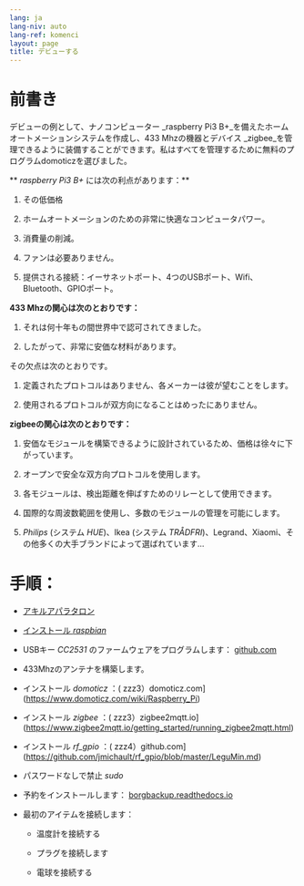```yaml
---
lang: ja
lang-niv: auto
lang-ref: komenci
layout: page
title: デビューする
---
```


# 前書き
デビューの例として、ナノコンピューター _raspberry Pi3 B+_を備えたホームオートメーションシステムを作成し、433 Mhzの機器とデバイス _zigbee_を管理できるように装備することができます。私はすべてを管理するために無料のプログラムdomoticzを選びました。

** _raspberry Pi3 B+_ には次の利点があります：**

 1. その低価格

 2. ホームオートメーションのための非常に快適なコンピュータパワー。

 3. 消費量の削減。

 4. ファンは必要ありません。

 5. 提供される接続：イーサネットポート、4つのUSBポート、Wifi、Bluetooth、GPIOポート。



**433 Mhzの関心は次のとおりです：**

 1. それは何十年もの間世界中で認可されてきました。

 2. したがって、非常に安価な材料があります。


 
その欠点は次のとおりです。

 1. 定義されたプロトコルはありません、各メーカーは彼が望むことをします。

 2. 使用されるプロトコルが双方向になることはめったにありません。



**zigbeeの関心は次のとおりです：**

 1. 安価なモジュールを構築できるように設計されているため、価格は徐々に下がっています。

 1. オープンで安全な双方向プロトコルを使用します。

 1. 各モジュールは、検出距離を伸ばすためのリレーとして使用できます。

 1. 国際的な周波数範囲を使用し、多数のモジュールの管理を可能にします。

 1.  _Philips_ (システム _HUE_)、Ikea (システム _TRÅDFRI_)、Legrand、Xiaomi、その他多くの大手ブランドによって選ばれています...



# 手順：

* [アキルアパラタロン](_posts/2020-08-31-aparataro.md)

* [インストール _raspbian_](_posts/2020-12-22-instali_raspbian.md)

* USBキー _CC2531_ のファームウェアをプログラムします： [github.com](https://github.com/jmichault/flash_cc2531)
  

* 433Mhzの​​アンテナを構築します。

* インストール _domoticz_ ：( zzz3）domoticz.com](https://www.domoticz.com/wiki/Raspberry_Pi)
  

* インストール _zigbee_ ：( zzz3）zigbee2mqtt.io](https://www.zigbee2mqtt.io/getting_started/running_zigbee2mqtt.html)

* インストール _rf_gpio_ ：( zzz4）github.com](https://github.com/jmichault/rf_gpio/blob/master/LeguMin.md)
  

* パスワードなしで禁止 _sudo_ 

* 予約をインストールします： [borgbackup.readthedocs.io](https://borgbackup.readthedocs.io/en/stable/installation.html)

* 最初のアイテムを接続します：  

  * 温度計を接続する

  * プラグを接続します

  * 電球を接続する


